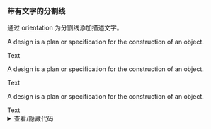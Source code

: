 ### 带有文字的分割线

通过 <yc-tag>orientation</yc-tag> 为分割线添加描述文字。

<div class="cell-demo vp-raw">
  <div class="divider-demo">
    <p>A design is a plan or specification for the construction of an object.</p>
    <yc-divider orientation="left">Text</yc-divider>
    <p>A design is a plan or specification for the construction of an object.</p>
    <yc-divider orientation="center">Text</yc-divider>
    <p>A design is a plan or specification for the construction of an object.</p>
    <yc-divider orientation="right">Text</yc-divider>
    <yc-divider :margin="10">
      <icon-star style="width:14px;height:14px;" />
    </yc-divider>
  </div>
</div>

<details>
<summary>查看/隐藏代码</summary>

```vue
<template>
  <div class="divider-demo">
    <p>
      A design is a plan or specification for the construction of an object.
    </p>
    <yc-divider orientation="left">Text</yc-divider>
    <p>
      A design is a plan or specification for the construction of an object.
    </p>
    <yc-divider orientation="center">Text</yc-divider>
    <p>
      A design is a plan or specification for the construction of an object.
    </p>
    <yc-divider orientation="right">Text</yc-divider>
    <yc-divider :margin="10">
      <icon-star />
    </yc-divider>
  </div>
</template>
```

</details>
